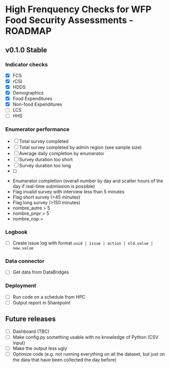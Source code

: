 # High Frenquency Checks for WFP Food Security Assessments - ROADMAP

## v0.1.0 Stable


### Indicator checks
- [X] FCS
- [X] rCSI
- [X] HDDS
- [X] Demographics
- [X] Food Expenditures
- [X] Non-food Expenditures
- [ ] LCS
- [ ] HHS

### Enumerator performance
- [ ] Total survey completed
- [ ] Total survey completed by admin region (see sample size)
- [ ] Average daily completion by enumerator
- [ ] Survey duration too short
- [ ] Survey duration too long
- [ ] 
-	Enumerator completion (overall number by day and scatter hours of the day if real-time submission is possible)
-	Flag invalid survey with interview less than 5 minutes
-	Flag short survey (<45 minutes)
-	Flag long survey (>150 minutes)
-	nombre_autre > 5
-	nombre_pnpr > 5
-	nombre_nsp > 

### Logbook 
- [ ] Create issue log with format ```uuid | issue | action | old.value | new.value```

### Data connector
- [ ] Get data from DataBridges

### Deployment
- [ ] Run code on a schedule from HPC
- [ ] Output report in Sharepoint

## Future releases

- [ ] Dashboard (TBC)
- [ ] Make config.py something usable with no knowledge of Python (CSV input)
- [ ] Make the output less ugly
- [ ] Optimize code (e.g. not running everything on all the dataset, but just on the data that have been collected the day before)

